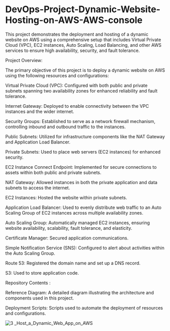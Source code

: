 # DevOps-Project-Dynamic-Website-Hosting-on-AWS-AWS-console

This project demonstrates the deployment and hosting of a dynamic website on AWS using a comprehensive setup that includes Virtual Private Cloud (VPC), EC2 instances, Auto Scaling, Load Balancing, and other AWS services to ensure high availability, security, and fault tolerance.

Project Overview:

The primary objective of this project is to deploy a dynamic website on AWS using the following resources and configurations:

Virtual Private Cloud (VPC): Configured with both public and private subnets spanning two availability zones for enhanced reliability and fault tolerance.

Internet Gateway: Deployed to enable connectivity between the VPC instances and the wider internet.

Security Groups: Established to serve as a network firewall mechanism, controlling inbound and outbound traffic to the instances.

Public Subnets: Utilized for infrastructure components like the NAT Gateway and Application Load Balancer.

Private Subnets: Used to place web servers (EC2 instances) for enhanced security.

EC2 Instance Connect Endpoint: Implemented for secure connections to assets within both public and private subnets.

NAT Gateway: Allowed instances in both the private application and data subnets to access the internet.

EC2 Instances: Hosted the website within private subnets.

Application Load Balancer: Used to evenly distribute web traffic to an Auto Scaling Group of EC2 instances across multiple availability zones.

Auto Scaling Group: Automatically managed EC2 instances, ensuring website availability, scalability, fault tolerance, and elasticity.

Certificate Manager: Secured application communications.

Simple Notification Service (SNS): Configured to alert about activities within the Auto Scaling Group.

Route 53: Registered the domain name and set up a DNS record.

S3: Used to store application code.

 Repository Contents :

Reference Diagram: A detailed diagram illustrating the architecture and components used in this project.

Deployment Scripts: Scripts used to automate the deployment of resources and configurations.



![3 _Host_a_Dynamic_Web_App_on_AWS](https://github.com/Ahmedbo9/DevOps-Project-Dynamic-Website-Hosting-on-AWS-AWS-console/assets/65826519/9b60618c-a1ea-4f44-8534-df3b7ec48ba2)



